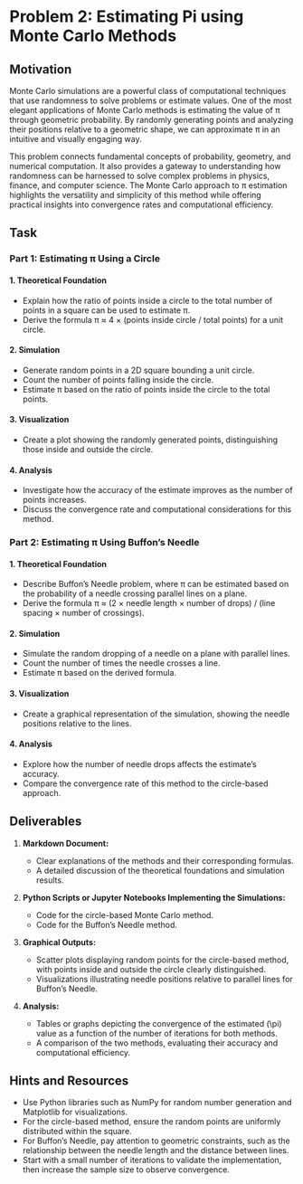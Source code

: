 # Problem 2: Estimating Pi using Monte Carlo Methods

## Motivation
Monte Carlo simulations are a powerful class of computational techniques that use randomness to solve problems or estimate values. One of the most elegant applications of Monte Carlo methods is estimating the value of π through geometric probability. By randomly generating points and analyzing their positions relative to a geometric shape, we can approximate π in an intuitive and visually engaging way.

This problem connects fundamental concepts of probability, geometry, and numerical computation. It also provides a gateway to understanding how randomness can be harnessed to solve complex problems in physics, finance, and computer science. The Monte Carlo approach to π estimation highlights the versatility and simplicity of this method while offering practical insights into convergence rates and computational efficiency.

## Task

### Part 1: Estimating π Using a Circle

#### 1. Theoretical Foundation
- Explain how the ratio of points inside a circle to the total number of points in a square can be used to estimate π.
- Derive the formula π ≈ 4 × (points inside circle / total points) for a unit circle.

#### 2. Simulation
- Generate random points in a 2D square bounding a unit circle.
- Count the number of points falling inside the circle.
- Estimate π based on the ratio of points inside the circle to the total points.

#### 3. Visualization
- Create a plot showing the randomly generated points, distinguishing those inside and outside the circle.

#### 4. Analysis
- Investigate how the accuracy of the estimate improves as the number of points increases.
- Discuss the convergence rate and computational considerations for this method.

### Part 2: Estimating π Using Buffon’s Needle

#### 1. Theoretical Foundation
- Describe Buffon’s Needle problem, where π can be estimated based on the probability of a needle crossing parallel lines on a plane.
- Derive the formula π ≈ (2 × needle length × number of drops) / (line spacing × number of crossings).

#### 2. Simulation
- Simulate the random dropping of a needle on a plane with parallel lines.
- Count the number of times the needle crosses a line.
- Estimate π based on the derived formula.

#### 3. Visualization
- Create a graphical representation of the simulation, showing the needle positions relative to the lines.

#### 4. Analysis
- Explore how the number of needle drops affects the estimate’s accuracy.
- Compare the convergence rate of this method to the circle-based approach.


## Deliverables

1. **Markdown Document:**

   - Clear explanations of the methods and their corresponding formulas.
   - A detailed discussion of the theoretical foundations and simulation results.
   

2. **Python Scripts or Jupyter Notebooks Implementing the Simulations:**

   - Code for the circle-based Monte Carlo method.
   - Code for the Buffon’s Needle method.


3. **Graphical Outputs:**

   - Scatter plots displaying random points for the circle-based method, with points inside and outside the circle clearly distinguished.
   - Visualizations illustrating needle positions relative to parallel lines for Buffon’s Needle.


4. **Analysis:**

   - Tables or graphs depicting the convergence of the estimated \(\pi\) value as a function of the number of iterations for both methods.
   - A comparison of the two methods, evaluating their accuracy and computational efficiency.
   

## Hints and Resources
- Use Python libraries such as NumPy for random number generation and Matplotlib for visualizations.
- For the circle-based method, ensure the random points are uniformly distributed within the square.
- For Buffon’s Needle, pay attention to geometric constraints, such as the relationship between the needle length and the distance between lines.
- Start with a small number of iterations to validate the implementation, then increase the sample size to observe convergence.